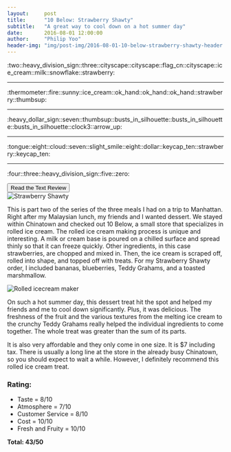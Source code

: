 ```yaml
---
layout:     post
title:      "10 Below: Strawberry Shawty"
subtitle:   "A great way to cool down on a hot summer day"
date:       2016-08-01 12:00:00
author:     "Philip Yoo"
header-img: "img/post-img/2016-08-01-10-below-strawberry-shawty-header.jpg"
---
```


<!-- http://emoji.codes/# -->
<div class="convert-emoji">
	<p>:two::heavy_division_sign::three::cityscape::cityscape::flag_cn::cityscape::ice_cream::milk::snowflake::strawberry:</p>
	<hr/>
	<p>:thermometer::fire::sunny::ice_cream::ok_hand::ok_hand::ok_hand::strawberry::thumbsup:</p>
	<hr/>
	<p>:heavy_dollar_sign::seven::thumbsup::busts_in_silhouette::busts_in_silhouette::busts_in_silhouette::clock3::arrow_up:</p>
	<hr/>
	<p>:tongue::eight::cloud::seven::slight_smile::eight::dollar::keycap_ten::strawberry::keycap_ten:</p>
	<hr/>
	<p>:four::three::heavy_division_sign::five::zero:</p>
</div>
<button type="button" class="btn" id="review-toggle">Read the Text Review</button>
<div class="text-review">
	<img src="{{ site.baseurl }}/img/post-img/2016-08-01-10-below-strawberry-shawty-img1.jpg" alt="Strawberry Shawty">
	<p>This is part two of the series of the three meals I had on a trip to Manhattan. Right after my Malaysian lunch, my friends and I wanted dessert. We stayed within Chinatown and checked out 10 Below, a small store that specializes in rolled ice cream. The rolled ice cream making process is unique and interesting. A milk or cream base is poured on a chilled surface and spread thinly so that it can freeze quickly. Other ingredients, in this case strawberries, are chopped and mixed in. Then, the ice cream is scraped off, rolled into shape, and topped off with treats. For my Strawberry Shawty order, I included bananas, blueberries, Teddy Grahams, and a toasted marshmallow.</p>
	<img src="{{ site.baseurl }}/img/post-img/2016-08-01-10-below-strawberry-shawty-img2.jpg" alt="Rolled icecream maker">
	<p>On such a hot summer day, this dessert treat hit the spot and helped my friends and me to cool down significantly. Plus, it was delicious. The freshness of the fruit and the various textures from the melting ice cream to the crunchy Teddy Grahams really helped the individual ingredients to come together. The whole treat was greater than the sum of its parts.</p>
	<p>It is also very affordable and they only come in one size. It is $7 including tax. There is usually a long line at the store in the already busy Chinatown, so you should expect to wait a while. However, I definitely recommend this rolled ice cream treat.</p>
	<h3>Rating:</h3>
	<ul>
		<li>Taste = 8/10</li>
		<li>Atmosphere = 7/10</li>
		<li>Customer Service = 8/10</li>
		<li>Cost = 10/10</li>
		<li>Fresh and Fruity = 10/10</li>
	</ul>
	<strong>Total: 43/50</strong>
</div>
